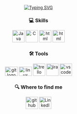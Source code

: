 <div align="center">

[![Typing SVG](https://readme-typing-svg.herokuapp.com?font=Fira+Code&pause=1000&color=FFFFFF&center=true&width=435&lines=Hi+%F0%9F%91%8B%2C+my+name+is+Francisco+Bogalho!;I'm+a+Software+Engeneering+student.+%F0%9F%91%A8%E2%80%8D%F0%9F%8E%93;Be+welcome!+%F0%9F%98%83)](https://git.io/typing-svg)

### 💻 Skills
[<img src='https://cdn.jsdelivr.net/gh/devicons/devicon/icons/java/java-original.svg' alt='Java' height='40'>](https://docs.oracle.com/en/java/)
[<img src='https://cdn.jsdelivr.net/gh/devicons/devicon/icons/c/c-original.svg' alt='C' height='40'>](https://www.w3schools.com/c/)
[<img src='https://cdn.jsdelivr.net/gh/devicons/devicon/icons/html5/html5-original.svg' alt='html' height='40'>](https://www.w3schools.com/html/)
[<img src='https://cdn.jsdelivr.net/gh/devicons/devicon/icons/js/js-original.svg' alt='html' height='40'>](https://www.w3schools.com/js/)

### 🛠️ Tools
[<img src='https://cdn.jsdelivr.net/gh/devicons/devicon/icons/git/git-original.svg' height='30' width='42' alt='git logo'>](https://github.com/)
[<img src='https://cdn.jsdelivr.net/gh/devicons/devicon/icons/linux/linux-original.svg' height='30' width='42' alt='linux logo'>](https://ubuntu.com/)
[<img src='https://cdn.jsdelivr.net/gh/devicons/devicon/icons/trello/trello-plain.svg' alt='trello' height='40'>](https://trello.com/)
[<img src='https://cdn.jsdelivr.net/gh/devicons/devicon/icons/jira/jira-original-wordmark.svg' alt='jira' height='40'>](https://www.atlassian.com/software/jira)
[<img src='https://cdn.jsdelivr.net/gh/devicons/devicon/icons/vscode/vscode-original.svg' alt='vscode' height='40'>](https://code.visualstudio.com/)

### 🔍 Where to find me
[<img src='https://raw.githubusercontent.com/gauravghongde/social-icons/master/SVG/Color/Github.svg' alt='github' height='40'>](https://github.com/Francisco-Lascasas-Bogalho/Francisco-Lascasas-Bogalho)
[<img src='https://raw.githubusercontent.com/gauravghongde/social-icons/master/SVG/Color/LinkedIN.svg' alt='LinkedIN' height='40'>](https://www.linkedin.com/in/francisco-bogalho-15a317274/)

</div>
